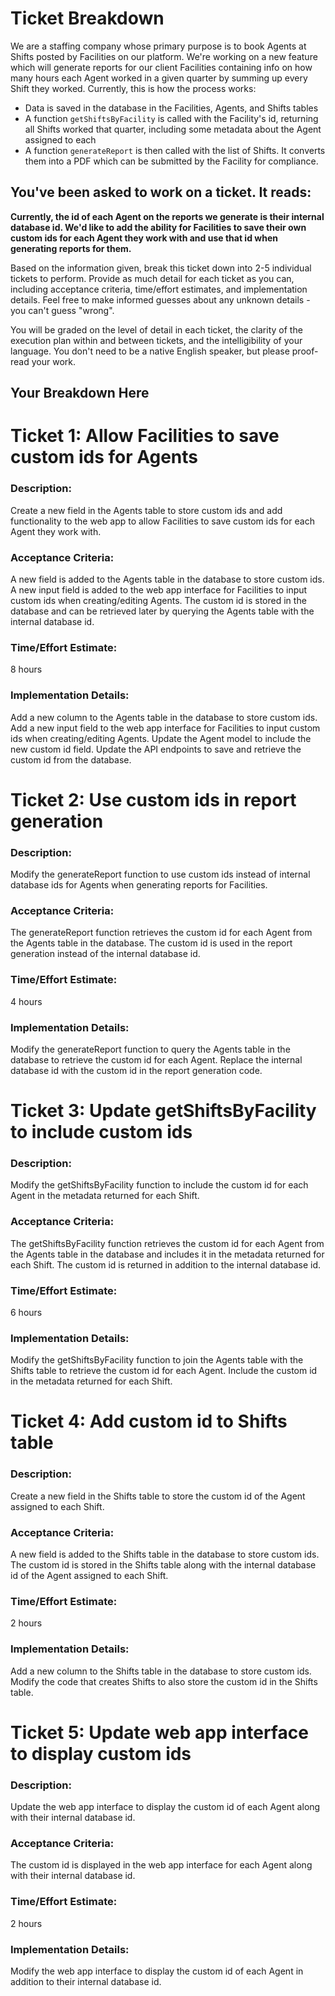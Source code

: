 # Ticket Breakdown

We are a staffing company whose primary purpose is to book Agents at Shifts posted by Facilities on our platform. We're working on a new feature which will generate reports for our client Facilities containing info on how many hours each Agent worked in a given quarter by summing up every Shift they worked. Currently, this is how the process works:

- Data is saved in the database in the Facilities, Agents, and Shifts tables
- A function `getShiftsByFacility` is called with the Facility's id, returning all Shifts worked that quarter, including some metadata about the Agent assigned to each
- A function `generateReport` is then called with the list of Shifts. It converts them into a PDF which can be submitted by the Facility for compliance.

## You've been asked to work on a ticket. It reads:

**Currently, the id of each Agent on the reports we generate is their internal database id. We'd like to add the ability for Facilities to save their own custom ids for each Agent they work with and use that id when generating reports for them.**

Based on the information given, break this ticket down into 2-5 individual tickets to perform. Provide as much detail for each ticket as you can, including acceptance criteria, time/effort estimates, and implementation details. Feel free to make informed guesses about any unknown details - you can't guess "wrong".

You will be graded on the level of detail in each ticket, the clarity of the execution plan within and between tickets, and the intelligibility of your language. You don't need to be a native English speaker, but please proof-read your work.

## Your Breakdown Here

# Ticket 1: Allow Facilities to save custom ids for Agents

### Description:

Create a new field in the Agents table to store custom ids and add functionality to the web app to allow Facilities to save custom ids for each Agent they work with.

### Acceptance Criteria:

A new field is added to the Agents table in the database to store custom ids.
A new input field is added to the web app interface for Facilities to input custom ids when creating/editing Agents.
The custom id is stored in the database and can be retrieved later by querying the Agents table with the internal database id.

### Time/Effort Estimate:

8 hours

### Implementation Details:

Add a new column to the Agents table in the database to store custom ids.
Add a new input field to the web app interface for Facilities to input custom ids when creating/editing Agents.
Update the Agent model to include the new custom id field.
Update the API endpoints to save and retrieve the custom id from the database.

# Ticket 2: Use custom ids in report generation

### Description:

Modify the generateReport function to use custom ids instead of internal database ids for Agents when generating reports for Facilities.

### Acceptance Criteria:

The generateReport function retrieves the custom id for each Agent from the Agents table in the database.
The custom id is used in the report generation instead of the internal database id.

### Time/Effort Estimate:

4 hours

### Implementation Details:

Modify the generateReport function to query the Agents table in the database to retrieve the custom id for each Agent.
Replace the internal database id with the custom id in the report generation code.

# Ticket 3: Update getShiftsByFacility to include custom ids

### Description:

Modify the getShiftsByFacility function to include the custom id for each Agent in the metadata returned for each Shift.

### Acceptance Criteria:

The getShiftsByFacility function retrieves the custom id for each Agent from the Agents table in the database and includes it in the metadata returned for each Shift.
The custom id is returned in addition to the internal database id.

### Time/Effort Estimate:

6 hours

### Implementation Details:

Modify the getShiftsByFacility function to join the Agents table with the Shifts table to retrieve the custom id for each Agent.
Include the custom id in the metadata returned for each Shift.

# Ticket 4: Add custom id to Shifts table

### Description:

Create a new field in the Shifts table to store the custom id of the Agent assigned to each Shift.

### Acceptance Criteria:

A new field is added to the Shifts table in the database to store custom ids.
The custom id is stored in the Shifts table along with the internal database id of the Agent assigned to each Shift.

### Time/Effort Estimate:

2 hours

### Implementation Details:

Add a new column to the Shifts table in the database to store custom ids.
Modify the code that creates Shifts to also store the custom id in the Shifts table.

# Ticket 5: Update web app interface to display custom ids

### Description:

Update the web app interface to display the custom id of each Agent along with their internal database id.

### Acceptance Criteria:

The custom id is displayed in the web app interface for each Agent along with their internal database id.

### Time/Effort Estimate:

2 hours

### Implementation Details:

Modify the web app interface to display the custom id of each Agent in addition to their internal database id.
